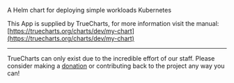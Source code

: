 A Helm chart for deploying simple workloads Kubernetes

This App is supplied by TrueCharts, for more information visit the manual: [https://truecharts.org/charts/dev/my-chart](https://truecharts.org/charts/dev/my-chart)

---

TrueCharts can only exist due to the incredible effort of our staff.
Please consider making a [donation](https://truecharts.org/sponsor) or contributing back to the project any way you can!
